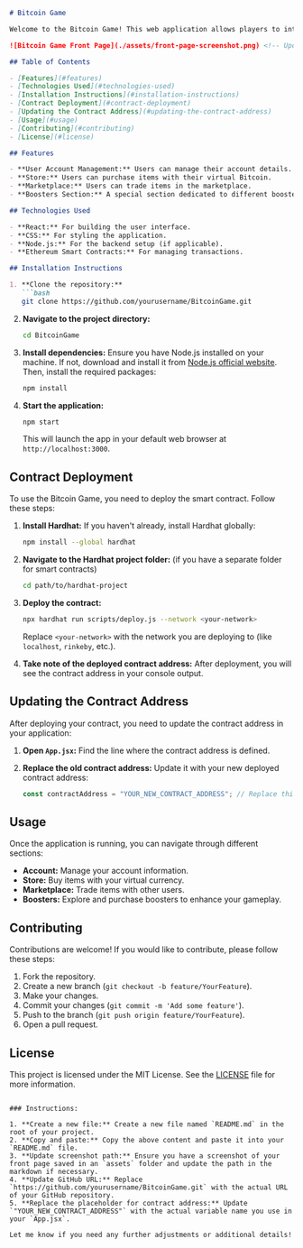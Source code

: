 

```markdown
# Bitcoin Game

Welcome to the Bitcoin Game! This web application allows players to interact with virtual Bitcoin through various features such as an account section, a store, and a marketplace.

![Bitcoin Game Front Page](./assets/front-page-screenshot.png) <!-- Update the path to your screenshot -->

## Table of Contents

- [Features](#features)
- [Technologies Used](#technologies-used)
- [Installation Instructions](#installation-instructions)
- [Contract Deployment](#contract-deployment)
- [Updating the Contract Address](#updating-the-contract-address)
- [Usage](#usage)
- [Contributing](#contributing)
- [License](#license)

## Features

- **User Account Management:** Users can manage their account details.
- **Store:** Users can purchase items with their virtual Bitcoin.
- **Marketplace:** Users can trade items in the marketplace.
- **Boosters Section:** A special section dedicated to different boosters available in the game.

## Technologies Used

- **React:** For building the user interface.
- **CSS:** For styling the application.
- **Node.js:** For the backend setup (if applicable).
- **Ethereum Smart Contracts:** For managing transactions.

## Installation Instructions

1. **Clone the repository:**
   ```bash
   git clone https://github.com/yourusername/BitcoinGame.git
   ```
   
2. **Navigate to the project directory:**
   ```bash
   cd BitcoinGame
   ```

3. **Install dependencies:**
   Ensure you have Node.js installed on your machine. If not, download and install it from [Node.js official website](https://nodejs.org/).
   Then, install the required packages:
   ```bash
   npm install
   ```

4. **Start the application:**
   ```bash
   npm start
   ```
   This will launch the app in your default web browser at `http://localhost:3000`.

## Contract Deployment

To use the Bitcoin Game, you need to deploy the smart contract. Follow these steps:

1. **Install Hardhat:**
   If you haven't already, install Hardhat globally:
   ```bash
   npm install --global hardhat
   ```

2. **Navigate to the Hardhat project folder:** (if you have a separate folder for smart contracts)
   ```bash
   cd path/to/hardhat-project
   ```

3. **Deploy the contract:**
   ```bash
   npx hardhat run scripts/deploy.js --network <your-network>
   ```
   Replace `<your-network>` with the network you are deploying to (like `localhost`, `rinkeby`, etc.).

4. **Take note of the deployed contract address:** After deployment, you will see the contract address in your console output.

## Updating the Contract Address

After deploying your contract, you need to update the contract address in your application:

1. **Open `App.jsx`:** Find the line where the contract address is defined.

2. **Replace the old contract address:** Update it with your new deployed contract address:
   ```javascript
   const contractAddress = "YOUR_NEW_CONTRACT_ADDRESS"; // Replace this with your new address
   ```

## Usage

Once the application is running, you can navigate through different sections:
- **Account:** Manage your account information.
- **Store:** Buy items with your virtual currency.
- **Marketplace:** Trade items with other users.
- **Boosters:** Explore and purchase boosters to enhance your gameplay.

## Contributing

Contributions are welcome! If you would like to contribute, please follow these steps:
1. Fork the repository.
2. Create a new branch (`git checkout -b feature/YourFeature`).
3. Make your changes.
4. Commit your changes (`git commit -m 'Add some feature'`).
5. Push to the branch (`git push origin feature/YourFeature`).
6. Open a pull request.

## License

This project is licensed under the MIT License. See the [LICENSE](LICENSE) file for more information.
```

### Instructions:

1. **Create a new file:** Create a new file named `README.md` in the root of your project.
2. **Copy and paste:** Copy the above content and paste it into your `README.md` file.
3. **Update screenshot path:** Ensure you have a screenshot of your front page saved in an `assets` folder and update the path in the markdown if necessary.
4. **Update GitHub URL:** Replace `https://github.com/yourusername/BitcoinGame.git` with the actual URL of your GitHub repository.
5. **Replace the placeholder for contract address:** Update `"YOUR_NEW_CONTRACT_ADDRESS"` with the actual variable name you use in your `App.jsx`.

Let me know if you need any further adjustments or additional details!
